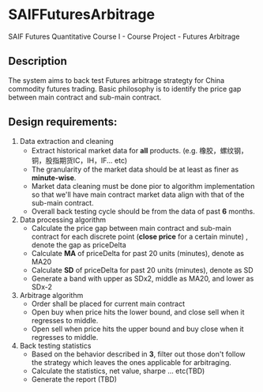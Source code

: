 # SAIFFuturesArbitrage
SAIF Futures Quantitative Course I - Course Project - Futures Arbitrage

## Description
The system aims to back test Futures arbitrage strategty for China commodity futures trading. Basic philosophy is to identify the price gap between main contract and sub-main contract.

## Design requirements:
1. Data extraction and cleaning
  	- Extract historical market data for **all** products. (e.g. 橡胶，螺纹钢，铜，股指期货IC，IH，IF... etc)
  	- The granularity of the market data should be at least as finer as **minute-wise**. 
  	- Market data cleaning must be done pior to algorithm implementation so that we'll have main contract market data align with that of the sub-main contract.      
  	- Overall back testing cycle should be from the data of past **6** months.
2. Data processing algorithm
  	- Calculate the price gap between main contract and sub-main contract for each discrete point (**close price** for a certain minute) , denote the gap as priceDelta
  	- Calculate **MA** of priceDelta for past 20 units (minutes), denote as MA20
  	- Calculate **SD** of priceDelta for past 20 units (minutes), denote as SD
  	- Generate a band with upper as SDx2, middle as MA20, and lower as SDx-2
3. Arbitrage algorithm
	- Order shall be placed for current main contract
  	- Open buy when price hits the lower bound, and close sell when it regresses to middle.
  	- Open sell when price hits the upper bound and buy close when it regresses to middle. 
4. Back testing statistics
	- Based on the behavior described in **3**, filter out those don't follow the strategy which leaves the ones applicable for arbitraging.
	- Calculate the statistics, net value, sharpe ... etc(TBD)
	- Generate the report (TBD)
